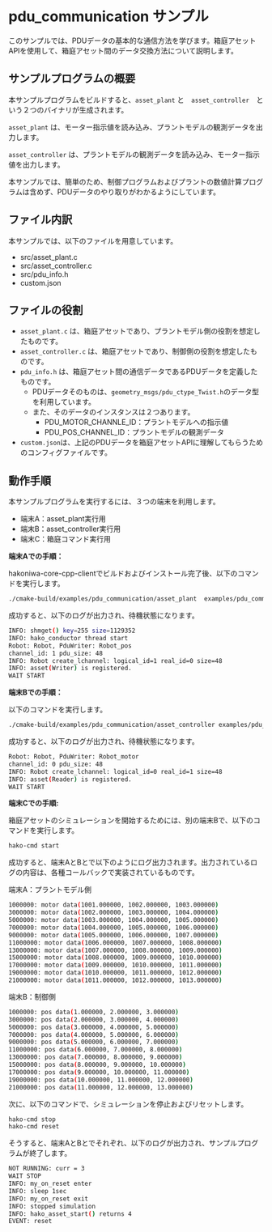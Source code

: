 # pdu_communication サンプル

このサンプルでは、PDUデータの基本的な通信方法を学びます。箱庭アセットAPIを使用して、箱庭アセット間のデータ交換方法について説明します。

## サンプルプログラムの概要

本サンプルプログラムをビルドすると、`asset_plant` と　`asset_controller`　という２つのバイナリが生成されます。

`asset_plant` は、モーター指示値を読み込み、プラントモデルの観測データを出力します。

`asset_controller` は、プラントモデルの観測データを読み込み、モーター指示値を出力します。

本サンプルでは、簡単のため、制御プログラムおよびプラントの数値計算プログラムは含めず、PDUデータのやり取りがわかるようにしています。

## ファイル内訳

本サンプルでは、以下のファイルを用意しています。

* src/asset_plant.c
* src/asset_controller.c
* src/pdu_info.h
* custom.json

## ファイルの役割

* `asset_plant.c` は、箱庭アセットであり、プラントモデル側の役割を想定したものです。
* `asset_controller.c` は、箱庭アセットであり、制御側の役割を想定したものです。
* `pdu_info.h` は、箱庭アセット間の通信データであるPDUデータを定義したものです。
  * PDUデータそのものは、`geometry_msgs/pdu_ctype_Twist.h`のデータ型を利用しています。
  * また、そのデータのインスタンスは２つあります。
    * PDU_MOTOR_CHANNLE_ID：プラントモデルへの指示値
    * PDU_POS_CHANNEL_ID：プラントモデルの観測データ
* `custom.json`は、上記のPDUデータを箱庭アセットAPIに理解してもらうためのコンフィグファイルです。


## 動作手順

本サンプルプログラムを実行するには、３つの端末を利用します。

* 端末A：asset_plant実行用
* 端末B：asset_controller実行用
* 端末C：箱庭コマンド実行用

**端末Aでの手順：**

hakoniwa-core-cpp-clientでビルドおよびインストール完了後、以下のコマンドを実行します。

```sh
./cmake-build/examples/pdu_communication/asset_plant  examples/pdu_communication/custom.json
```

成功すると、以下のログが出力され、待機状態になります。

```sh
INFO: shmget() key=255 size=1129352 
INFO: hako_conductor thread start
Robot: Robot, PduWriter: Robot_pos
channel_id: 1 pdu_size: 48
INFO: Robot create_lchannel: logical_id=1 real_id=0 size=48
INFO: asset(Writer) is registered.
WAIT START
```

**端末Bでの手順：**

以下のコマンドを実行します。

```sh
./cmake-build/examples/pdu_communication/asset_controller examples/pdu_communication/custom.json 
```

成功すると、以下のログが出力され、待機状態になります。

```sh
Robot: Robot, PduWriter: Robot_motor
channel_id: 0 pdu_size: 48
INFO: Robot create_lchannel: logical_id=0 real_id=1 size=48
INFO: asset(Reader) is registered.
WAIT START
```

**端末Cでの手順:**

箱庭アセットのシミュレーションを開始するためには、別の端末Bで、以下のコマンドを実行します。

```sh
hako-cmd start
```

成功すると、端末AとBとで以下のようにログ出力されます。出力されているログの内容は、各種コールバックで実装されているものです。


端末A：プラントモデル側

```sh
1000000: motor data(1001.000000, 1002.000000, 1003.000000)
3000000: motor data(1002.000000, 1003.000000, 1004.000000)
5000000: motor data(1003.000000, 1004.000000, 1005.000000)
7000000: motor data(1004.000000, 1005.000000, 1006.000000)
9000000: motor data(1005.000000, 1006.000000, 1007.000000)
11000000: motor data(1006.000000, 1007.000000, 1008.000000)
13000000: motor data(1007.000000, 1008.000000, 1009.000000)
15000000: motor data(1008.000000, 1009.000000, 1010.000000)
17000000: motor data(1009.000000, 1010.000000, 1011.000000)
19000000: motor data(1010.000000, 1011.000000, 1012.000000)
21000000: motor data(1011.000000, 1012.000000, 1013.000000)
```

端末B：制御側

```sh
1000000: pos data(1.000000, 2.000000, 3.000000)
3000000: pos data(2.000000, 3.000000, 4.000000)
5000000: pos data(3.000000, 4.000000, 5.000000)
7000000: pos data(4.000000, 5.000000, 6.000000)
9000000: pos data(5.000000, 6.000000, 7.000000)
11000000: pos data(6.000000, 7.000000, 8.000000)
13000000: pos data(7.000000, 8.000000, 9.000000)
15000000: pos data(8.000000, 9.000000, 10.000000)
17000000: pos data(9.000000, 10.000000, 11.000000)
19000000: pos data(10.000000, 11.000000, 12.000000)
21000000: pos data(11.000000, 12.000000, 13.000000)
```

次に、以下のコマンドで、シミュレーションを停止およびリセットします。


```sh
hako-cmd stop
hako-cmd reset
```

そうすると、端末AとBとでそれぞれ、以下のログが出力され、サンプルプログラムが終了します。

```sh
NOT RUNNING: curr = 3
WAIT STOP
INFO: my_on_reset enter
INFO: sleep 1sec
INFO: my_on_reset exit
INFO: stopped simulation
INFO: hako_asset_start() returns 4
EVENT: reset
```


